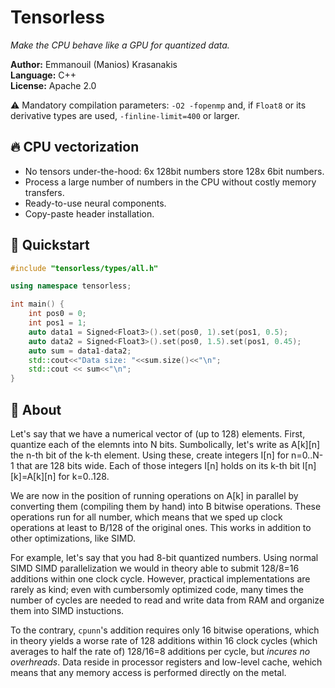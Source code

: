 # Tensorless

*Make the CPU behave like a GPU for quantized data.*

**Author:** Emmanouil (Manios) Krasanakis<br>
**Language:** C++<br>
**License:** Apache 2.0

:warning: Mandatory compilation parameters: `-O2 -fopenmp` and, if `Float8` or its derivative types are used, `-finline-limit=400` or larger.


## :fire: CPU vectorization

- No tensors under-the-hood: 6x 128bit numbers store 128x 6bit numbers.
- Process a large number of numbers in the CPU without costly memory transfers.
- Ready-to-use neural components.
- Copy-paste header installation.

## :rocket: Quickstart

```cpp
#include "tensorless/types/all.h"

using namespace tensorless;

int main() {
    int pos0 = 0;
    int pos1 = 1;
    auto data1 = Signed<Float3>().set(pos0, 1).set(pos1, 0.5);
    auto data2 = Signed<Float3>().set(pos0, 1.5).set(pos1, 0.45);
    auto sum = data1-data2;
    std::cout<<"Data size: "<<sum.size()<<"\n";
    std::cout << sum<<"\n";
}
```


## :brain: About

Let's say that we have a numerical vector of (up to 128) elements. 
First, quantize each of the elemnts into N bits. Sumbolically, let's write as A[k][n] the n-th bit of the k-th element. Using these, create integers I[n] for n=0..N-1 that are 128 bits wide. Each of those integers I[n] holds on its k-th bit I[n][k]=A[k][n] for k=0..128.

We are now in the position of running operations on A[k] in parallel by converting them (compiling them by hand) into B bitwise operations. These operations run for all number, which means that we sped up clock 
operations at least to B/128 of the original ones. This works in addition to other optimizations, like SIMD.

For example, let's say that you had 8-bit quantized numbers. Using normal SIMD SIMD parallelization we would in theory able to submit
128/8=16 additions within one clock cycle.
However, practical implementations
are rarely as kind; even with cumbersomly
optimized code, many times the number 
of cycles are needed to read and write
data from RAM and organize them into
SIMD instuctions.

To the contrary, `cpunn`'s addition requires
only 16 bitwise operations, which in theory
yields a worse rate of
128 additions within 16 clock cycles (which
averages to half the rate of)
128/16=8 additions per cycle, but *incures no
overhreads*. Data reside in processor
registers and low-level cache, wehich means
that any memory access is performed directly
on the metal.







